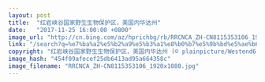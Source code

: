 ```yaml
---
layout: post
title:  "红岩峡谷国家野生生物保护区，美国内华达州"
date:   "2017-11-25 16:00:00 +0800"
image_url: "http://cn.bing.com/az/hprichbg/rb/RRCNCA_ZH-CN8115353106_1920x1080.jpg"
link: "/search?q=%e7%ba%a2%e5%b2%a9%e5%b3%a1%e8%b0%b7%e5%9b%bd%e5%ae%b6%e9%87%8e%e7%94%9f%e7%94%9f%e7%89%a9%e4%bf%9d%e6%8a%a4%e5%8c%ba&form=hpcapt&mkt=zh-cn"
copyright: "红岩峡谷国家野生生物保护区，美国内华达州 (© plainpicture/Westend61/Cameron Davidson)"
image_hash: "454f09afecef25db6413ad95a664358c"
image_filename: "RRCNCA_ZH-CN8115353106_1920x1080.jpg"
---
```

